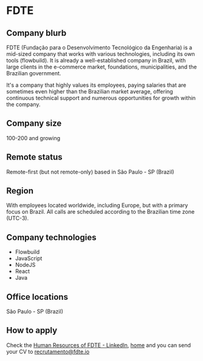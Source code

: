 # FDTE

## Company blurb

FDTE (Fundação para o Desenvolvimento Tecnológico da Engenharia) is a mid-sized company that works with various technologies, including its own tools (flowbuild). It is already a well-established company in Brazil, with large clients in the e-commerce market, foundations, municipalities, and the Brazilian government.

It's a company that highly values its employees, paying salaries that are sometimes even higher than the Brazilian market average, offering continuous technical support and numerous opportunities for growth within the company.

## Company size

100-200 and growing

## Remote status

Remote-first (but not remote-only) based in São Paulo - SP (Brazil)

## Region

With employees located worldwide, including Europe, but with a primary focus on Brazil. All calls are scheduled according to the Brazilian time zone (UTC-3).

## Company technologies

* Flowbuild
* JavaScript
* NodeJS
* React
* Java

## Office locations

São Paulo - SP (Brazil)

## How to apply

Check the [Human Resources of FDTE - LinkedIn](https://www.linkedin.com/in/brunovanessa/recent-activity/all/), [home](https://fdte.org.br/) and you can send your CV to recrutamento@fdte.io
